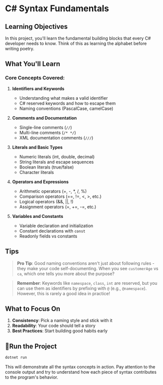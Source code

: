 # C# Syntax Fundamentals

## Learning Objectives
In this project, you'll learn the fundamental building blocks that every C# developer needs to know. Think of this as learning the alphabet before writing poetry.

## What You'll Learn

### Core Concepts Covered:

1. **Identifiers and Keywords**
   - Understanding what makes a valid identifier
   - C# reserved keywords and how to escape them
   - Naming conventions (PascalCase, camelCase)

2. **Comments and Documentation**
   - Single-line comments (`//`)
   - Multi-line comments (`/* */`)
   - XML documentation comments (`///`)

3. **Literals and Basic Types**
   - Numeric literals (int, double, decimal)
   - String literals and escape sequences
   - Boolean literals (true/false)
   - Character literals

4. **Operators and Expressions**
   - Arithmetic operators (+, -, *, /, %)
   - Comparison operators (==, !=, <, >, etc.)
   - Logical operators (&&, ||, !)
   - Assignment operators (=, +=, -=, etc.)

5. **Variables and Constants**
   - Variable declaration and initialization
   - Constant declarations with `const`
   - Readonly fields vs constants

## Tips

> **Pro Tip**: Good naming conventions aren't just about following rules - they make your code self-documenting. When you see `customerAge` vs `ca`, which one tells you more about the purpose?

> **Remember**: Keywords like `namespace`, `class`, `int` are reserved, but you can use them as identifiers by prefixing with `@` (e.g., `@namespace`). However, this is rarely a good idea in practice!

## What to Focus On

1. **Consistency**: Pick a naming style and stick with it
2. **Readability**: Your code should tell a story
3. **Best Practices**: Start building good habits early

## 🏃Run the Project

```bash
dotnet run
```

This will demonstrate all the syntax concepts in action. Pay attention to the console output and try to understand how each piece of syntax contributes to the program's behavior.


